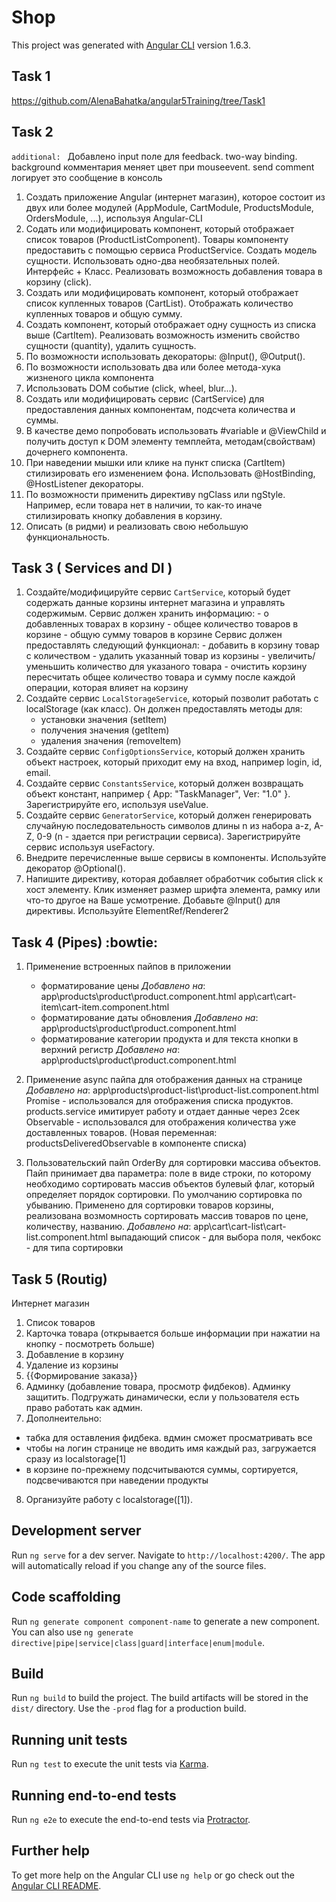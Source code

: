 # Shop

This project was generated with [Angular CLI](https://github.com/angular/angular-cli) version 1.6.3.

## Task 1
https://github.com/AlenaBahatka/angular5Training/tree/Task1

## Task 2 
`additional: ` Добавлено input поле для feedback. two-way binding. background комментария меняет цвет при mouseevent. send comment логирует это сообщение в консоль
1. Создать приложение Angular (интернет магазин), которое состоит из двух или более модулей (AppModule, CartModule, ProductsModule, OrdersModule, ...), используя Angular-CLI
2. Содать или модифицировать компонент, который отображает список товаров (ProductListComponent). 
   Товары компоненту предоставить с помощью сервиса ProductService.
   Создать модель сущности. Использовать одно-два необязательных полей. Интерфейс + Класс. 
   Реализовать возможность добавления товара в корзину (click).
2. Создать или модифицировать компонент, который отображает список купленных товаров (CartList). Отображать количество купленных товаров и общую сумму.
4. Создать компонент, который отображает одну сущность из списка выше (СartItem). Реализовать возможность изменить свойство сущности (quantity), удалить сущность. 
5. По возможности использовать декораторы: @Input(), @Output().
6. По возможности использовать два или более метода-хука жизненого цикла компонента
7. Использовать DOM событие (click, wheel, blur...).
8. Создать или модифицировать сервис (CartService) для предоставления данных компонентам, подсчета количества и суммы.
9. В качестве демо попробовать использовать #variable и @ViewChild и получить доступ к DOM элементу темплейта, методам(свойствам) дочернего компонента.
10. При наведении мышки или клике на пункт списка (CartItem) стилизировать его изменением фона. Использовать @HostBinding, @HostListener декораторы.
11. По возможности применить директиву ngClass или ngStyle. Например, если товара нет в наличии, то как-то иначе стилизировать кнопку добавления в корзину.
12. Описать (в ридми) и реализовать свою небольшую функциональность.

## Task 3 ( Services and DI )
1. Создайте/модифицируйте сервис `CartService`, который будет содержать данные корзины интернет магазина и управлять содержимым.
	Сервис должен хранить информацию: 
		- о добавленных товарах в корзину
		- общее количество товаров в корзине
		- общую сумму товаров в корзине
	Сервис должен предоставлять следующий функционал:
		- добавить в корзину товар с количеством
		- удалить указанный товар из корзины
		- увеличить/уменьшить количество для указаного товара
		- очистить корзину
		пересчитать общее количество товара и сумму после каждой операции, которая влияет на корзину
2. Создайте сервис `LocalStorageService`, который позволит работать с localStorage (как класс). Он должен предоставлять методы для:
	- установки значения (setItem)
	- получения значения (getItem)
	- удаления значения (removeItem)
3. Создайте сервис `ConfigOptionsService`, который должен хранить объект настроек, который  приходит ему на вход, например login, id, email.  
4. Создайте сервис `ConstantsService`, который должен возвращать объект констант, 
   например { App: "TaskManager", Ver: "1.0" }. Зарегистрируйте его, используя useValue.
5. Создайте сервис `GeneratorService`, который должен генерировать случайную последовательность символов длины n 
   из набора a-z, A-Z, 0-9 (n - здается при регистрации сервиса). Зарегистрируйте сервис используя useFactory.
6. Внедрите перечисленные выше сервисы в компоненты. Используйте декоратор @Optional().
7. Напишите директиву, которая добавляет обработчик события click к хост элементу. 
   Клик изменяет размер шрифта элемента, рамку или что-то другое на Ваше усмотрение. 
   Добавьте @Input() для директивы. Используйте ElementRef/Renderer2

## Task 4 (Pipes) :bowtie:

1. Применение встроенных пайпов в приложении
	- форматирование цены
		*Добавлено на*: 
			app\products\product\product.component.html
			app\cart\cart-item\cart-item.component.html
	- форматирование даты обновления
			*Добавлено на*: 
			app\products\product\product.component.html
	- форматирование категории продукта и для текста кнопки в верхний регистр
			*Добавлено на*: 
			app\products\product\product.component.html

2. Применение async пайпа для отображения данных на странице 
*Добавлено на*:
app\products\product-list\product-list.component.html
Promise - использовался для отображения списка продуктов. products.service имитирует работу и отдает данные через 2сек
Observable - использовался для отображения количества уже доставленных товаров. (Новая переменная: productsDeliveredObservable в компоненте списка)

3. Пользовательский пайп OrderBy для сортировки массива объектов. Пайп принимает два параметра: 
	поле в виде строки, по которому необходимо сортировать массив объектов
	булевый флаг, который определяет порядок сортировки. По умолчанию сортировка по убыванию.
Применено для сортировки товаров корзины, реализована возмомность сортировать массив товаров по цене, количеству, названию.
*Добавлено на*:
app\cart\cart-list\cart-list.component.html выпадающий список - для выбора поля, чекбокс - для типа сортировки

## Task 5 (Routig) 
Интернет магазин
1. Список товаров 
2. Карточка товара (открывается больше информации при нажатии на кнопку - посмотреть больше)
3. Добавление в корзину 
4. Удаление из корзины
5. {{Формирование заказа}} 
6. Админку (добавление товара, просмотр фидбеков). Админку защитить. Подгружать динамически, если у пользователя есть право работать как админ.
7. Дополнеительно:
- табка для оставления фидбека. вдмин сможет просматривать все
- чтобы на логин странице не вводить имя каждый раз, загружается сразу из localstorage[1]
- в корзине по-прежнему подсчитываются суммы, сортируется, подсвечиваются при наведении продукты
8. Организуйте работу с localstorage([1]).

## Development server

Run `ng serve` for a dev server. Navigate to `http://localhost:4200/`. The app will automatically reload if you change any of the source files.

## Code scaffolding

Run `ng generate component component-name` to generate a new component. You can also use `ng generate directive|pipe|service|class|guard|interface|enum|module`.

## Build

Run `ng build` to build the project. The build artifacts will be stored in the `dist/` directory. Use the `-prod` flag for a production build.

## Running unit tests

Run `ng test` to execute the unit tests via [Karma](https://karma-runner.github.io).

## Running end-to-end tests

Run `ng e2e` to execute the end-to-end tests via [Protractor](http://www.protractortest.org/).

## Further help

To get more help on the Angular CLI use `ng help` or go check out the [Angular CLI README](https://github.com/angular/angular-cli/blob/master/README.md).
